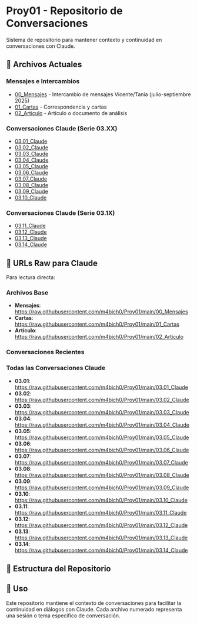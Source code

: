 # Proy01 - Repositorio de Conversaciones

Sistema de repositorio para mantener contexto y continuidad en conversaciones con Claude.

## 📁 Archivos Actuales

### Mensajes e Intercambios
- [00_Mensajes](https://raw.githubusercontent.com/m4bich0/Proy01/main/00_Mensajes) - Intercambio de mensajes Vicente/Tania (julio-septiembre 2025)
- [01_Cartas](https://raw.githubusercontent.com/m4bich0/Proy01/main/01_Cartas) - Correspondencia y cartas
- [02_Articulo](https://raw.githubusercontent.com/m4bich0/Proy01/main/02_Articulo) - Artículo o documento de análisis

### Conversaciones Claude (Serie 03.XX)
- [03.01_Claude](https://raw.githubusercontent.com/m4bich0/Proy01/main/03.01_Claude)
- [03.02_Claude](https://raw.githubusercontent.com/m4bich0/Proy01/main/03.02_Claude)
- [03.03_Claude](https://raw.githubusercontent.com/m4bich0/Proy01/main/03.03_Claude)
- [03.04_Claude](https://raw.githubusercontent.com/m4bich0/Proy01/main/03.04_Claude)
- [03.05_Claude](https://raw.githubusercontent.com/m4bich0/Proy01/main/03.05_Claude)
- [03.06_Claude](https://raw.githubusercontent.com/m4bich0/Proy01/main/03.06_Claude)
- [03.07_Claude](https://raw.githubusercontent.com/m4bich0/Proy01/main/03.07_Claude)
- [03.08_Claude](https://raw.githubusercontent.com/m4bich0/Proy01/main/03.08_Claude)
- [03.09_Claude](https://raw.githubusercontent.com/m4bich0/Proy01/main/03.09_Claude)
- [03.10_Claude](https://raw.githubusercontent.com/m4bich0/Proy01/main/03.10_Claude)

### Conversaciones Claude (Serie 03.1X)
- [03.11_Claude](https://raw.githubusercontent.com/m4bich0/Proy01/main/03.11_Claude)
- [03.12_Claude](https://raw.githubusercontent.com/m4bich0/Proy01/main/03.12_Claude)
- [03.13_Claude](https://raw.githubusercontent.com/m4bich0/Proy01/main/03.13_Claude)
- [03.14_Claude](https://raw.githubusercontent.com/m4bich0/Proy01/main/03.14_Claude)

## 🔗 URLs Raw para Claude

Para lectura directa:

### Archivos Base
- **Mensajes**: https://raw.githubusercontent.com/m4bich0/Proy01/main/00_Mensajes
- **Cartas**: https://raw.githubusercontent.com/m4bich0/Proy01/main/01_Cartas
- **Artículo**: https://raw.githubusercontent.com/m4bich0/Proy01/main/02_Articulo

### Conversaciones Recientes


### Todas las Conversaciones Claude
- **03.01**: https://raw.githubusercontent.com/m4bich0/Proy01/main/03.01_Claude
- **03.02**: https://raw.githubusercontent.com/m4bich0/Proy01/main/03.02_Claude
- **03.03**: https://raw.githubusercontent.com/m4bich0/Proy01/main/03.03_Claude
- **03.04**: https://raw.githubusercontent.com/m4bich0/Proy01/main/03.04_Claude
- **03.05**: https://raw.githubusercontent.com/m4bich0/Proy01/main/03.05_Claude
- **03.06**: https://raw.githubusercontent.com/m4bich0/Proy01/main/03.06_Claude
- **03.07**: https://raw.githubusercontent.com/m4bich0/Proy01/main/03.07_Claude
- **03.08**: https://raw.githubusercontent.com/m4bich0/Proy01/main/03.08_Claude
- **03.09**: https://raw.githubusercontent.com/m4bich0/Proy01/main/03.09_Claude
- **03.10**: https://raw.githubusercontent.com/m4bich0/Proy01/main/03.10_Claude
- **03.11**: https://raw.githubusercontent.com/m4bich0/Proy01/main/03.11_Claude
- **03.12**: https://raw.githubusercontent.com/m4bich0/Proy01/main/03.12_Claude
- **03.13**: https://raw.githubusercontent.com/m4bich0/Proy01/main/03.13_Claude
- **03.14**: https://raw.githubusercontent.com/m4bich0/Proy01/main/03.14_Claude

## 📂 Estructura del Repositorio

## 🎯 Uso

Este repositorio mantiene el contexto de conversaciones para facilitar la continuidad en diálogos con Claude. Cada archivo numerado representa una sesión o tema específico de conversación.

